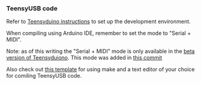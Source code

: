 ### TeensyUSB code ###

Refer to [Teensyduino instructions](https://www.pjrc.com/teensy/teensyduino.html)
to set up the development environment.

When compiling using Arduino IDE, remember to set the mode to "Serial + MIDI".

Note: as of this writing the "Serial + MIDI" mode is only available in the
[beta version of Teensyduiono](https://forum.pjrc.com/threads/34472-Teensyduino-1-29-Beta-1-Available).
This mode was added in [this commit](https://github.com/PaulStoffregen/cores/commit/a480cd28da49406c297d241a3cbb535e83bec7eb)

Also check out [this template](https://github.com/apmorton/teensy-template)
for using make and a text editor of your choice for comiling TeensyUSB code.
